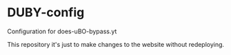 # DUBY-config
 Configuration for does-uBO-bypass.yt

This repository it's just to make changes to the website without redeploying.

